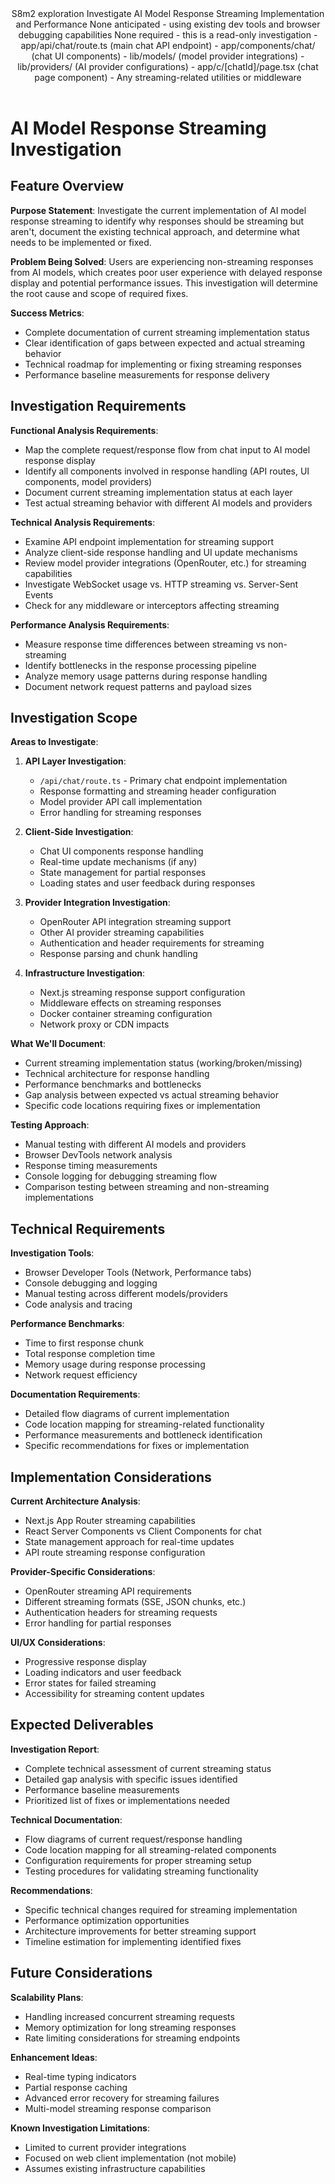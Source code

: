 <Climb>
  <header>
    <id>S8m2</id>
    <type>exploration</type>
    <description>Investigate AI Model Response Streaming Implementation and Performance</description>
    <newDependencies>None anticipated - using existing dev tools and browser debugging capabilities</newDependencies>
    <prerequisiteChanges>None required - this is a read-only investigation</prerequisiteChanges>
    <relevantFiles>
      - app/api/chat/route.ts (main chat API endpoint)
      - app/components/chat/ (chat UI components)
      - lib/models/ (model provider integrations)
      - lib/providers/ (AI provider configurations)
      - app/c/[chatId]/page.tsx (chat page component)
      - Any streaming-related utilities or middleware
    </relevantFiles>
  </header>
</Climb>

# AI Model Response Streaming Investigation

## Feature Overview

**Purpose Statement**: Investigate the current implementation of AI model response streaming to identify why responses should be streaming but aren't, document the existing technical approach, and determine what needs to be implemented or fixed.

**Problem Being Solved**: Users are experiencing non-streaming responses from AI models, which creates poor user experience with delayed response display and potential performance issues. This investigation will determine the root cause and scope of required fixes.

**Success Metrics**: 
- Complete documentation of current streaming implementation status
- Clear identification of gaps between expected and actual streaming behavior
- Technical roadmap for implementing or fixing streaming responses
- Performance baseline measurements for response delivery

## Investigation Requirements

**Functional Analysis Requirements**:
- Map the complete request/response flow from chat input to AI model response display
- Identify all components involved in response handling (API routes, UI components, model providers)
- Document current streaming implementation status at each layer
- Test actual streaming behavior with different AI models and providers

**Technical Analysis Requirements**:
- Examine API endpoint implementation for streaming support
- Analyze client-side response handling and UI update mechanisms
- Review model provider integrations (OpenRouter, etc.) for streaming capabilities
- Investigate WebSocket usage vs. HTTP streaming vs. Server-Sent Events
- Check for any middleware or interceptors affecting streaming

**Performance Analysis Requirements**:
- Measure response time differences between streaming vs non-streaming
- Identify bottlenecks in the response processing pipeline
- Analyze memory usage patterns during response handling
- Document network request patterns and payload sizes

## Investigation Scope

**Areas to Investigate**:

1. **API Layer Investigation**:
   - `/api/chat/route.ts` - Primary chat endpoint implementation
   - Response formatting and streaming header configuration
   - Model provider API call implementation
   - Error handling for streaming responses

2. **Client-Side Investigation**:
   - Chat UI components response handling
   - Real-time update mechanisms (if any)
   - State management for partial responses
   - Loading states and user feedback during responses

3. **Provider Integration Investigation**:
   - OpenRouter API integration streaming support
   - Other AI provider streaming capabilities
   - Authentication and header requirements for streaming
   - Response parsing and chunk handling

4. **Infrastructure Investigation**:
   - Next.js streaming response support configuration
   - Middleware effects on streaming responses
   - Docker container streaming configuration
   - Network proxy or CDN impacts

**What We'll Document**:
- Current streaming implementation status (working/broken/missing)
- Technical architecture for response handling
- Performance benchmarks and bottlenecks
- Gap analysis between expected vs actual streaming behavior
- Specific code locations requiring fixes or implementation

**Testing Approach**:
- Manual testing with different AI models and providers
- Browser DevTools network analysis
- Response timing measurements
- Console logging for debugging streaming flow
- Comparison testing between streaming and non-streaming implementations

## Technical Requirements

**Investigation Tools**:
- Browser Developer Tools (Network, Performance tabs)
- Console debugging and logging
- Manual testing across different models/providers
- Code analysis and tracing

**Performance Benchmarks**:
- Time to first response chunk
- Total response completion time
- Memory usage during response processing
- Network request efficiency

**Documentation Requirements**:
- Detailed flow diagrams of current implementation
- Code location mapping for streaming-related functionality
- Performance measurements and bottleneck identification
- Specific recommendations for fixes or implementation

## Implementation Considerations

**Current Architecture Analysis**:
- Next.js App Router streaming capabilities
- React Server Components vs Client Components for chat
- State management approach for real-time updates
- API route streaming response configuration

**Provider-Specific Considerations**:
- OpenRouter streaming API requirements
- Different streaming formats (SSE, JSON chunks, etc.)
- Authentication headers for streaming requests
- Error handling for partial responses

**UI/UX Considerations**:
- Progressive response display
- Loading indicators and user feedback
- Error states for failed streaming
- Accessibility for streaming content updates

## Expected Deliverables

**Investigation Report**:
- Complete technical assessment of current streaming status
- Detailed gap analysis with specific issues identified
- Performance baseline measurements
- Prioritized list of fixes or implementations needed

**Technical Documentation**:
- Flow diagrams of current request/response handling
- Code location mapping for all streaming-related components
- Configuration requirements for proper streaming setup
- Testing procedures for validating streaming functionality

**Recommendations**:
- Specific technical changes required for streaming implementation
- Performance optimization opportunities
- Architecture improvements for better streaming support
- Timeline estimation for implementing identified fixes

## Future Considerations

**Scalability Plans**:
- Handling increased concurrent streaming requests
- Memory optimization for long streaming responses
- Rate limiting considerations for streaming endpoints

**Enhancement Ideas**:
- Real-time typing indicators
- Partial response caching
- Advanced error recovery for streaming failures
- Multi-model streaming response comparison

**Known Investigation Limitations**:
- Limited to current provider integrations
- Focused on web client implementation (not mobile)
- Assumes existing infrastructure capabilities 